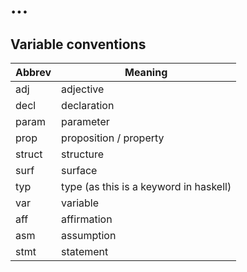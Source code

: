 # ...

## Variable conventions

| Abbrev | Meaning
| ------ | -------
| adj    | adjective
| decl   | declaration
| param  | parameter
| prop   | proposition / property
| struct | structure
| surf   | surface
| typ    | type (as this is a keyword in haskell)
| var    | variable
| aff    | affirmation
| asm    | assumption
| stmt   | statement
